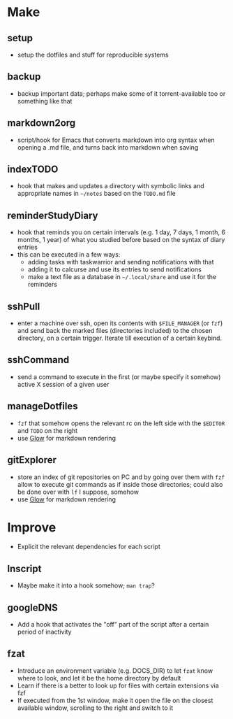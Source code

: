 # Make

## setup
- setup the dotfiles and stuff for reproducible systems

## backup
- backup important data; perhaps make some of it torrent-available too or something like that
## markdown2org
- script/hook for Emacs that converts markdown into org syntax when opening a .md file, and turns back into markdown when saving

## indexTODO
- hook that makes and updates a directory with symbolic links and appropriate names in `~/notes` based on the `TODO.md` file

## reminderStudyDiary
- hook that reminds you on certain intervals (e.g. 1 day, 7 days, 1 month, 6 months, 1 year) of what you studied before based on the syntax of diary entries
- this can be executed in a few ways:
	- adding tasks with taskwarrior and sending notifications with that
	- adding it to calcurse and use its entries to send notifications
	- make a text file as a database in `~/.local/share` and use it for the reminders

## sshPull
- enter a machine over ssh, open its contents with `$FILE_MANAGER` (or `fzf`) and send back the marked files (directories included) to the chosen directory, on a certain trigger. Iterate till execution of a certain keybind.

## sshCommand
- send a command to execute in the first (or maybe specify it somehow) active X session of a given user

## manageDotfiles
- `fzf` that somehow opens the relevant rc on the left side with the `$EDITOR` and `TODO` on the right
- use [Glow](https://github.com/charmbracelet/glow) for markdown rendering
 
## gitExplorer
- store an index of git repositories on PC and by going over them with `fzf` allow to execute git commands as if inside those directories; could also be done over with `lf` I suppose, somehow
- use [Glow](https://github.com/charmbracelet/glow) for markdown rendering
  
# Improve 

- Explicit the relevant dependencies for each script
 
## lnscript
- Maybe make it into a hook somehow; `man trap`?

## googleDNS
- Add a hook that activates the "off" part of the script after a certain period of inactivity

## fzat
- Introduce an environment variable (e.g. DOCS_DIR) to let `fzat` know where to look, and let it be the home directory by default
- Learn if there is a better to look up for files with certain extensions via fzf
- If executed from the 1st window, make it open the file on the closest available window, scrolling to the right and switch to it
